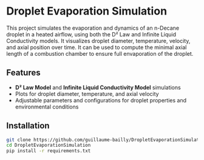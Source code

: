 # Droplet Evaporation Simulation

This project simulates the evaporation and dynamics of an n-Decane droplet in a heated airflow, using both the D² Law and Infinite Liquid Conductivity models. It visualizes droplet diameter, temperature, velocity, and axial position over time. It can be used to compute the minimal axial length of a combustion chamber to ensure full envaporation of the droplet.

## Features

- **D² Law Model** and **Infinite Liquid Conductivity Model** simulations
- Plots for droplet diameter, temperature, and axial velocity
- Adjustable parameters and configurations for droplet properties and environmental conditions

## Installation

```bash
git clone https://github.com/guillaume-bailly/DropletEvaporationSimulation.git
cd DropletEvaporationSimulation
pip install -r requirements.txt
